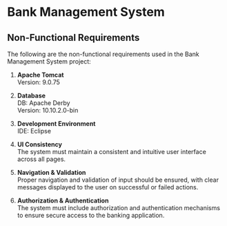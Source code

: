 # Bank Management System

## Non-Functional Requirements

The following are the non-functional requirements used in the Bank Management System project:

1. **Apache Tomcat**  
   Version: 9.0.75

2. **Database**  
   DB: Apache Derby  
   Version: 10.10.2.0-bin

3. **Development Environment**  
   IDE: Eclipse

4. **UI Consistency**  
   The system must maintain a consistent and intuitive user interface across all pages.

5. **Navigation & Validation**  
   Proper navigation and validation of input should be ensured, with clear messages displayed to the user on successful or failed actions.

6. **Authorization & Authentication**  
   The system must include authorization and authentication mechanisms to ensure secure access to the banking application.

